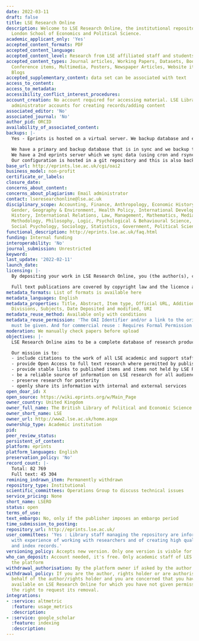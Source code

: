 ```yaml
---
date: 2022-03-11
draft: false
title: LSE Research Online
description: Welcome to LSE Research Online, the institutional repository for the
  London School of Economics and Political Science.
academic_applicant_only: 'Yes'
accepted_content_formats: PDF
accepted_content_language:
accepted_content_level: Research from LSE affiliated staff and students
accepted_content_types: Journal articles, Working Papers, Datasets, Books, Book Chapters,
  Conference items, Multimedia, Posters, Newspaper Articles, Website items, Research
  Blogs
accepted_supplementary_content: data set can be associated with text
access_to_content:
access_to_metadata:
accessibility_conflict_interest_procedures:
account_creation: No account required for accessing material. LSE Library staff have
  administrator accounts for creating records/adding content
associated_editor: 'No'
associated_journal: 'No'
author_pid: ORCID
availability_of_associated_content:
backups: |-
  Yes - Eprints is hosted on a virtual server. We backup database and eprint items (pdfs etc..).

  We have a primary and backup database that is in sync and we backup the backup database nightly using standard mysqlbackup to a gzipped mysql file.
  We have a 2nd eprints server which we sync data (using cron and rsync)from the primary server hourly during work hours – IIRC the primary server is backed up nightly using vmware backup tools.
  Our configuration is hosted in a git repository and this is also backed up nightly with standard gitlab backups.
base_url: http://eprints.lse.ac.uk/cgi/oai2
business_model: non-profit
certificate_or_labels:
closure_date:
concerns_about_content:
concerns_about_plagiarism: Email administrator
contact: lseresearchonline@lse.ac.uk
disciplinary_scope: Accounting, Finance, Anthropology, Economic History, Economics,
  Gender, Geography & Environment, Health Policy, International Development, International
  History, International Relations, Law, Management, Mathematics, Media & Communications,
  Methodology, Philosophy, Logic, Psychological & Behavioural Science, Social Policy,
  Social Psychology, Sociology, Statistics, Government, Political Science
functional_description: http://eprints.lse.ac.uk/faq.html
funding: Internal funding
interoperability: 'No'
journal_submission: Unrestricted
keyword:
last_update: '2022-02-11'
launch_date:
licensing: |-
  By depositing your work in LSE Research Online, you (the author(s), copyright owner or assignee), grant a non-exclusive licence to the LSE on behalf of the British Library of Political and Economic Science for the duration of applicable copyright

  Full text publications are covered by copyright law and the licence applied is based on publisher requirements from Sherpa Romeo
metadata_formats: List of formats is available here
metadata_languages: English
metadata_properties: Title, Abstract, Item type, Official URL, Additional Information,
  Divisions, Subjects, Date Deposited and modified, URI
metadata_reuse_method: Available only with conditions
metadata_reuse_permission: 'The OAI Identifier and/or a link to the original metadata
  must be given. And for commercial reuse : Requires Formal Permission'
moderation: We manually check papers before upload
objectives: |-
  LSE Research Online aims to be a complete database of research produced by LSE Staff.

  Our mission is to:
  - include citations to the work of all LSE academic and support staff
  - provide Open Access to full text research where permitted by publishers and copyright law
  - provide stable links to published items and items not held by LSE Research Online
  - be a reliable source of information on LSE research for all audiences
  - preserve research for posterity
  - openly share its information with internal and external services
open_doar_id: X
open_source: https://wiki.eprints.org/w/Main_Page
owner_country: United Kingdom
owner_full_name: The British Library of Political and Economic Science
owner_short_name: LSE
owner_url: http://www2.lse.ac.uk/home.aspx
ownership_type: Academic institution
pid:
peer_review_status:
persistent_of_content:
platform: eprints
platform_languages: English
preservation_policy: 'No'
record_count: |-
  Total: 82 769
  Full text: 45 304
remining_indrawn_item: Permanently withdrawn
repository_type: Institutional
scientific_committees: Operations Group to discuss technical issues
service_pricing: None
short_name: LSERO
status: open
terms_of_use:
text_embargo: No, only if the publisher imposes an embargo period
time_submission_to_posting:
repository_url: http://eprints.lse.ac.uk/
user_committees: 'Yes : Library staff managing the repository are information professionals
  with experience of working with researchers and of creating high quality catalogue
  and index records.'
versioning_policy: Accepts new version. Only one version is visble for readers
who_can_deposit: Account needed, it's free. Only academic staff of LES can post on
  the platform
withdrawal_authorisation: By the platform owner if asked by the author
withdrawal_policy: If you are the author, rights holder or are authorised to act on
  behalf of the author/rights holder and you are concerned that you have found material
  available on LSE Research Online for which you have not given permission, you have
  the right to request its removal.
integrations:
- :service: altmetric
  :feature: usage_metrics
  :description:
- :service: google_scholar
  :feature: indexing
  :description:
---
```



